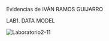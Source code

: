 Evidencias de IVÁN RAMOS GUIJARRO

LAB1. DATA MODEL



![Laboratorio2-11](C:\Pl-900-Power-Platform-Fundamentals\Evidencias\Laboratorio2-11.jpg)
